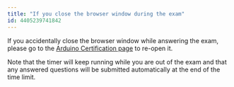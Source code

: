 ```yaml
---
title: "If you close the browser window during the exam"
id: 4405239741842
---
```


If you accidentally close the browser window while answering the exam, please go to the [Arduino Certification page](https://www.arduino.cc/education/certification) to re-open it.

Note that the timer will keep running while you are out of the exam and that any answered questions will be submitted automatically at the end of the time limit.
